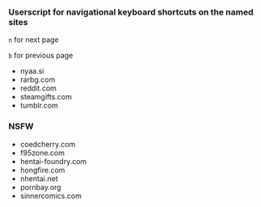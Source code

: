 ### Userscript for navigational keyboard shortcuts on the named sites
`n` for next page

`b` for previous page

* nyaa.si
* rarbg.com
* reddit.com
* steamgifts.com
* tumblr.com

### NSFW
* coedcherry.com
* f95zone.com
* hentai-foundry.com
* hongfire.com
* nhentai.net
* pornbay.org
* sinnercomics.com
